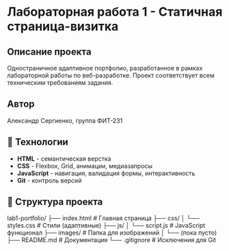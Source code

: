 # Лабораторная работа 1 - Статичная страница-визитка

## Описание проекта
Одностраничное адаптивное портфолио, разработанное в рамках лабораторной работы по веб-разработке. Проект соответствует всем техническим требованиям задания.

## Автор
Александр Сергиенко, группа ФИТ-231

## 🚀 Технологии
- **HTML** - семантическая верстка
- **CSS** - Flexbox, Grid, анимации, медиазапросы
- **JavaScript** - навигация, валидация формы, интерактивность
- **Git** - контроль версий

## 📁 Структура проекта
lab1-portfolio/
├── index.html # Главная страница
├── css/
│ └── styles.css # Стили (адаптивные)
├── js/
│ └── script.js # JavaScript функционал
├── images/ # Папка для изображений
│ └── (пока пусто)
├── README.md # Документация
└── .gitignore # Исключения для Git
